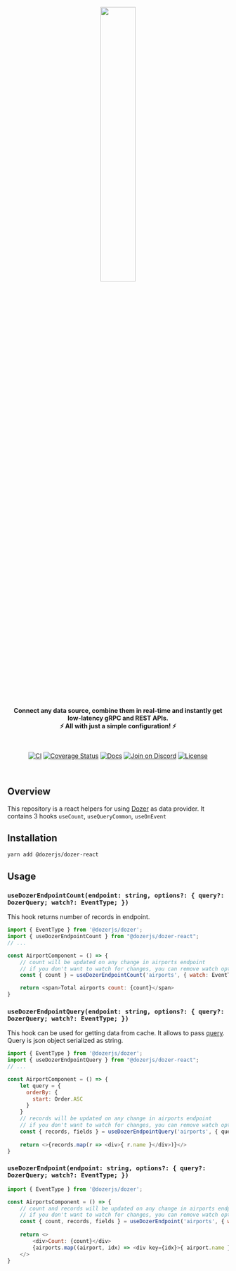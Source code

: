 <div align="center">
    <a target="_blank" href="https://getdozer.io/">
        <br><img src="https://dozer-assets.s3.ap-southeast-1.amazonaws.com/logo-blue.svg" width=40%><br>
    </a>
</div>

<p align="center">
    <br />
    <b>
    Connect any data source, combine them in real-time and instantly get low-latency gRPC and REST APIs.<br>
    ⚡ All with just a simple configuration! ⚡️
    </b>
</p>
<br />

<p align="center">
  <a href="https://github.com/getdozer/dozer/actions/workflows/dozer.yaml" target="_blank"><img src="https://github.com/getdozer/dozer/actions/workflows/dozer.yaml/badge.svg" alt="CI"></a>
  <a href="https://coveralls.io/github/getdozer/dozer?branch=main" target="_blank"><img src="https://coveralls.io/repos/github/getdozer/dozer/badge.svg?branch=main&t=kZMYaV&style=flat" alt="Coverage Status"></a>
  <a href="https://getdozer.io/docs/dozer" target="_blank"><img src="https://img.shields.io/badge/doc-reference-green" alt="Docs"></a>
  <a href="https://discord.com/invite/3eWXBgJaEQ" target="_blank"><img src="https://img.shields.io/badge/join-on%20discord-primary" alt="Join on Discord"></a>
  <a href="https://github.com/getdozer/dozer-python/blob/main/LICENSE" target="_blank"><img src="https://img.shields.io/badge/license-MIT-informational" alt="License"></a>

</p>
<br>

## Overview
This repository is a react helpers for using [Dozer](https://github.com/getdozer/dozer) as data provider.
It contains 3 hooks `useCount`, `useQueryCommon`, `useOnEvent`
## Installation

```bash
yarn add @dozerjs/dozer-react
```

## Usage

### `useDozerEndpointCount(endpoint: string, options?: { query?: DozerQuery; watch?: EventType; })`

This hook returns number of records in endpoint.
```javascript
import { EventType } from '@dozerjs/dozer';
import { useDozerEndpointCount } from "@dozerjs/dozer-react";
// ...

const AirportComponent = () => {
    // count will be updated on any change in airports endpoint
    // if you don't want to watch for changes, you can remove watch option
    const { count } = useDozerEndpointCount('airports', { watch: EventType.ALL });

    return <span>Total airports count: {count}</span>
}
```

### `useDozerEndpointQuery(endpoint: string, options?: { query?: DozerQuery; watch?: EventType; })`
This hook can be used for getting data from cache. It allows to pass [query](https://getdozer.io/docs/api/grpc/common#dozer-common-QueryRequest). 
Query is json object serialized as string.
```javascript
import { EventType } from '@dozerjs/dozer';
import { useDozerEndpointQuery } from "@dozerjs/dozer-react";
// ...

const AirportComponent = () => {
    let query = {
      orderBy: {
        start: Order.ASC
      }
    }
    // records will be updated on any change in airports endpoint
    // if you don't want to watch for changes, you can remove watch option
    const { records, fields } = useDozerEndpointQuery('airports', { query, watch: EventType.ALL });
    
    return <>{records.map(r => <div>{ r.name }</div>)}</>
}
```

### `useDozerEndpoint(endpoint: string, options?: { query?: DozerQuery; watch?: EventType; })`

```javascript
import { EventType } from '@dozerjs/dozer';

const AirportsComponent = () => {
    // count and records will be updated on any change in airports endpoint
    // if you don't want to watch for changes, you can remove watch option
    const { count, records, fields } = useDozerEndpoint('airports', { watch: EventType.ALL });
    
    return <>
        <div>Count: {count}</div>
        {airports.map((airport, idx) => <div key={idx}>{ airport.name }</div>)}
    </>
}
```